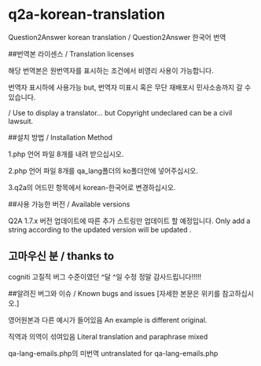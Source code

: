 # q2a-korean-translation
Question2Answer korean  translation / Question2Answer 한국어 번역

##번역본 라이센스 / Translation licenses

해당 번역본은 원번역자를 표시하는 조건에서 비영리 사용이 가능합니다.

번역자 표시하에 사용가능 but, 번역자 미표시 혹은 무단 재배포시 민사소송까지 갈 수 있습니다. 

/ Use to display a translator... but Copyright undeclared can be a civil lawsuit.

##설치 방법 / Installation Method

1.php 언어 파일 8개를 내려 받으십시오.

2.php 언어 파일 8개를 qa_lang폴더의 ko폴더안에 넣어주십시오.

3.q2a의 어드민 항목에서 korean-한국어로 변경하십시오.

##사용 가능한 버전 / Available versions

Q2A 1.7.x 
버전 업데이트에 따른 추가 스트링만 업데이트 할 예정입니다.
Only add a string according to the updated version will be updated .

## 고마우신 분 / thanks to
cogniti 고질적 버그 수준이였던 ^달 ^일 수정 정말 감사드립니다!!!!!

##알려진 버그와 이슈 / Known bugs and issues 
[자세한 본문은 위키를 참고하십시오.]

영어원본과 다른 예시가 들어있음
An example is different original.

직역과 의역이 섞여있음
Literal translation and paraphrase mixed

qa-lang-emails.php의 미번역
untranslated for qa-lang-emails.php
